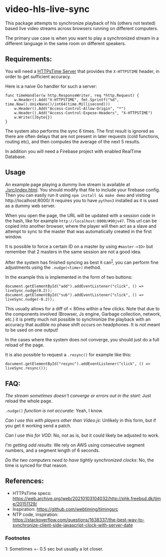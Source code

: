 # video-hls-live-sync

This package attempts to synchronize playback of hls (others not tested) based
live video streams across browsers running on different computers.

The primary use case is when you want to play a synchronized stream in a different
language in the same room on different speakers.

## Requirements:

You will need a [HTTPsTime Server](https://web.archive.org/web/20210103104032/http://phk.freebsd.dk/time/20151129/) that provides the `X-HTTPSTIME` header, in order to get sufficient accuracy.

Here is a naive Go handler for such a server:

```golang
func timeHandler(w http.ResponseWriter, req *http.Request) {
	w.Header().Add("X-HTTPSTIME", fmt.Sprintf("%d", time.Now().UnixNano()/int64(time.Millisecond)))
	w.Header().Add("Access-Control-Allow-Origin", "*")
	w.Header().Add("Access-Control-Expose-Headers", "X-HTTPSTIME")
	w.Write([]byte{})
}
```

The system also performs the sync 6 times. The first result is ignored as there are often
delays that are not present in later requests (cold functions, routing etc), and 
then computes the average of the next 5 results.

In addition you will need a Firebase project with enabled RealTime Database.

## Usage

An example page playing a dummy live stream is available at [./src/index.html](./src/index.html).
You should modify that file to include your firebase config.
Then you can easily run it using `npm install && make demo` and visiting http://localhost:8000/
It requires you to have `python3` installed as it is used as a dummy web server.

When you open the page, the URL will be updated with a session code in the hash,
like for example `http://localhost:8000/#90jv47`. This url can be copied into another
browser, where the player will then act as a slave and attempt to sync to the
master that was automatically created in the first window.

It is possible to force a certain ID on a master by using `#master-<ID>` but remember
that 2 masters in the same session are not a good idea.

After the system has finished syncing as best it can<sup>[1](#fn-1)</sup>, you can perform
fine adjustments using the `.nudge(<time>)` method.

In the example this is implemented in the form of two buttons:

```
document.getElementById("add").addEventListener("click", () => liveSync.nudge(0.2));
document.getElementById("sub").addEventListener("click", () => liveSync.nudge(-0.2));
```

This usually allows for a diff of < 80ms within a few clicks. Note that due to
the components involved (Browser, Js engine, Garbage collection, network, etc.)
it is pretty much not possible to synchronize the playback with an accuracy that 
audible no phase shift occurs on headphones. It is *not* meant to be used on one output!


In the cases where the system does not converge, you should just do a full reload of the page.

It is also possible to request a `.resync()` for example like this:

```
document.getElementById("resync").addEventListener("click", () => liveSync.resync());
```

## FAQ:

*The stream sometimes doesn't converge or errors out in the start:* Just reload the whole page.

`.nudge()` *function is not accurate*: Yeah, I know.

*Can I use this with players other than Video.js*: Unlikely in this form, but if you get it working send a patch.

*Can I use this for VOD*: No, not as is, but it could likely be adjusted to work.

*I'm getting odd results*: We rely on AWS using consecutive segment numbers, and a segment length of 6 seconds.

*Do the two computers need to have tightly synchronized clocks*: No, the time is synced for that reason.

## References:

* HTTPsTime specs: https://web.archive.org/web/20210103104032/http://phk.freebsd.dk/time/20151129/
* Inspiration: https://github.com/webtiming/timingsrc
* NTP code, inspiration: https://stackoverflow.com/questions/1638337/the-best-way-to-synchronize-client-side-javascript-clock-with-server-date

### Footnotes

<a name="fn-1">1</a>: Sometimes +- 0.5 sec but usually a lot closer.
 
